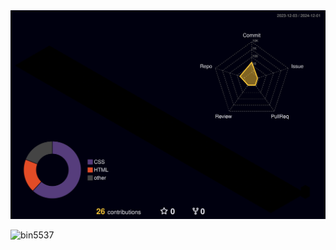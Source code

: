 <img src="./profile-3d-contrib/profile-night-rainbow.svg" alt="Profile Image">
<p align="left"><img src="https://komarev.com/ghpvc/?username=bin5537&label=Profile%20views&color=0e75b6&style=flat" alt="bin5537" /> </p>
